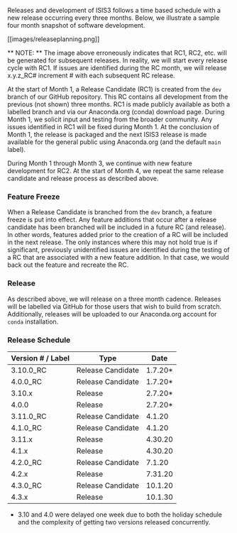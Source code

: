 Releases and development of ISIS3 follows a time based schedule with a new release occurring every three months. Below, we illustrate a sample four month snapshot of software development.

[[images/releaseplanning.png]]


** NOTE: ** The image above erroneously indicates that RC1, RC2, etc. will be generated for subsequent releases. In reality, we will start every release cycle with RC1. If issues are identified during the RC month, we will release x.y.z_RC# increment # with each subsequent RC release.

At the start of Month 1, a Release Candidate (RC1) is created from the `dev` branch of our GitHub repository. This RC contains all development from the previous (not shown) three months. RC1 is made publicly available as both a labelled branch and via our Anaconda.org (conda) download page. During Month 1, we solicit input and testing from the broader community. Any issues identified in RC1 will be fixed during Month 1. At the conclusion of Month 1, the release is packaged and the next ISIS3 release is made available for the general public using Anaconda.org (and the default `main` label).

During Month 1 through Month 3, we continue with new feature development for RC2. At the start of Month 4, we repeat the same release candidate and release process as described above.

### Feature Freeze
When a Release Candidate is branched from the `dev` branch, a feature freeze is put into effect. Any feature additions that occur after a release candidate has been branched will be included in a future RC (and release). In other words, features added prior to the creation of a RC will be included in the next release. The only instances where this may not hold true is if significant, previously unidentified issues are identified during the testing of a RC that are associated with a new feature addition. In that case, we would back out the feature and recreate the RC.

### Release
As described above, we will release on a three month cadence. Releases will be labelled via GitHub for those users that wish to build from scratch. Additionally, releases will be uploaded to our Anaconda.org account for `conda` installation.

### Release Schedule
| Version # / Label | Type | Date | 
|-------------------|------|------------|
| 3.10.0_RC | Release Candidate | 1.7.20* |
| 4.0.0_RC | Release Candidate| 1.7.20*|
| 3.10.x | Release | 2.7.20* |
| 4.0.0 | Release | 2.7.20* |
| 3.11.0_RC | Release Candidate | 4.1.20 |
| 4.1.0_RC | Release Candidate | 4.1.20 |
| 3.11.x | Release | 4.30.20 |
| 4.1.x | Release | 4.30.20 |
| 4.2.0_RC | Release Candidate | 7.1.20|
| 4.2.x | Release | 7.31.20 |
| 4.3.0_RC | Release Candidate | 10.1.20 |
| 4.3.x | Release | 10.1.30 |

* 3.10 and 4.0 were delayed one week due to both the holiday schedule and the complexity of getting two versions released concurrently.